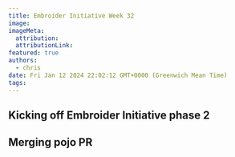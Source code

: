 ```yaml
---
title: Embroider Initiative Week 32
image:
imageMeta:
  attribution:
  attributionLink:
featured: true
authors:
  - chris
date: Fri Jan 12 2024 22:02:12 GMT+0000 (Greenwich Mean Time)
tags:
---
```


## Kicking off Embroider Initiative phase 2


## Merging pojo PR



